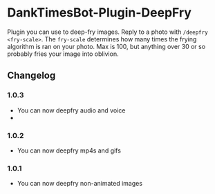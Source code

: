 # DankTimesBot-Plugin-DeepFry

Plugin you can use to deep-fry images. Reply to a photo with `/deepfry <fry-scale>`. The `fry-scale` determines how many times
the frying algorithm is ran on your photo. Max is 100, but anything over 30 or so probably fries your image into oblivion.

## Changelog

### 1.0.3

- You can now deepfry audio and voice
- 
### 1.0.2

- You can now deepfry mp4s and gifs

### 1.0.1

- You can now deepfry non-animated images
